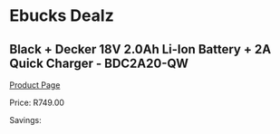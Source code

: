 
# Ebucks Dealz
## Black + Decker 18V 2.0Ah Li-Ion Battery + 2A Quick Charger - BDC2A20-QW
[Product Page](https://www.ebucks.com/web/shop/productSelected.do?prodId=1187242503&catId=370101825)

Price: R749.00

Savings: 


	